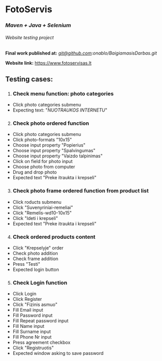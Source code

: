 # **FotoServis**
### _Maven + Java + Selenium_

###### Website testing project


****Final work published at:**** 
 *git@github.com:onablo/BaigiamasisDarbas.git*

****Website link:****  https://www.fotoservisas.lt

## Testing cases:
1. ### Check menu function: photo categories
- Click photo categories submenu
- Expecting text: "_NUOTRAUKOS INTERNETU_"
  
2. ### Check photo ordered function
- Click photo categories submenu
- Click photo-formats "10x15"
- Choose input property "Popierius"
- Choose input property "Spalvingumas"
- Choose input property "Vaizdo talpinimas"
- Click on field for photo input
- Choose photo from computer
- Drug and drop photo
- Expected text "Preke itraukta i krepseli"

3. ### Check photo frame ordered function from product list
- Click roducts submenu
- Click "Suvenyriniai-remeliai"
- Click "Remelis-wd10-10x15"
- Click "Ideti i krepseli"
- Expected text "Preke itraukta i krepseli"

4. ### Check ordered products content 
- Click "Krepselyje" order
- Check photo addition
- Check frame addition
- Press "Testi"
- Expected login button

5. ### Check Login function
- Click Login 
- Click Register
- Click "Fizinis asmuo"
- Fill Email input 
- Fill Password input
- Fill Repeat password input
- Fill Name input
- Fill Surname input
- Fill Phone Nr input
- Press agreement checkbox
- Click "Registruotis"
- Expected window asking to save password 